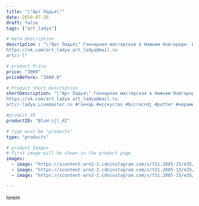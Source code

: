 ```yaml
---
title: "\"Арт Ладья\""
date: 2018-07-26
draft: false
tags: ["art_ladya"]

# meta description
description : "\"Арт Ладья\" Гончарная мастерская в Нижнем Новгороде. Изготовление керамики и мастер//-классы по обучению. 
https://vk.com/art_ladya art_ladya@mail.ru 
art//-l"

# product Price
price: "3000"
priceBefore: "3600.0"

# Product Short Description
shortDescription: "\"Арт Ладья\" Гончарная мастерская в Нижнем Новгороде. Изготовление керамики и мастер//-классы по обучению. 
https://vk.com/art_ladya art_ladya@mail.ru 
art//-ladya.Livemaster.ru #гончар #исскуство #bccrecndj #potter #керамикадляинтерьера #керамикаручнаяработа #гончарнаямастерская #керамиканазаказ #handmade #посудаизглины #керамика #гончарнаяпосуда #эксклюзивнаякерамика #dishes #decor #ceramicar #nntoday #claygoods # bottle #earthenware #ceramic #design #бутылка #magic #штоф #ceramicart # #restaurant #clay #авторскаякерамика"

#product ID
productID: "BlsH-zjl_dZ"

# type must be "products"
type: "products"

# product Images
# first image will be shown in the product page
images:
  - image: "https://scontent-arn2-1.cdninstagram.com/v/t51.2885-15/e35/40586735_2110659699199819_1809907988857618432_n.jpg?se=7&tp=1&_nc_ht=scontent-arn2-1.cdninstagram.com&_nc_cat=107&_nc_ohc=jmT0GEKmJE0AX-CJGVL&oh=1081a183c61aa9eab856270368934779&oe=606D0197&ig_cache_key=MTgzMTg3NDE0ODAxMzk1MzQ0Mw%3D%3D.2"
  - image: "https://scontent-arn2-2.cdninstagram.com/v/t51.2885-15/e35/40917215_2195567687151464_4044219846764789760_n.jpg?tp=1&_nc_ht=scontent-arn2-2.cdninstagram.com&_nc_cat=108&_nc_ohc=TXcMSHclL34AX8HHnq8&oh=dd9c93e42ef04f4f3bdbefd66e76edd7&oe=606D1E8B&ig_cache_key=MTgzMTg3NDE2MzAzNzc1NTQyNQ%3D%3D.2"
  - image: "https://scontent-arn2-1.cdninstagram.com/v/t51.2885-15/e35/40048987_320860578664635_2237123274779656192_n.jpg?tp=1&_nc_ht=scontent-arn2-1.cdninstagram.com&_nc_cat=103&_nc_ohc=pLWpbOkpdZsAX8dzEP-&oh=f96f5d3ed3f07c3793d9556e2f89f958&oe=606AE309&ig_cache_key=MTgzMTg3NDE3MTk2MzQxMTg5Ng%3D%3D.2"

---
```

lorem
